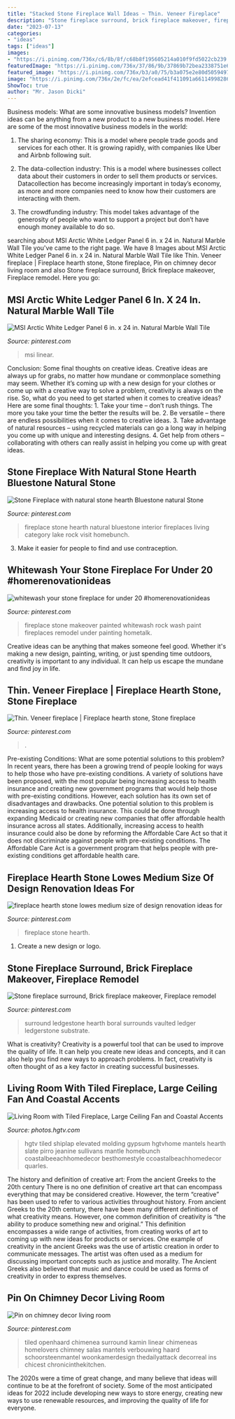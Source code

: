 ```yaml
---
title: "Stacked Stone Fireplace Wall Ideas ~ Thin. Veneer Fireplace"
description: "Stone fireplace surround, brick fireplace makeover, fireplace remodel"
date: "2023-07-13"
categories:
- "ideas"
tags: ["ideas"]
images:
- "https://i.pinimg.com/736x/c6/8b/8f/c68b8f195605214a010f9fd5022cb239.jpg"
featuredImage: "https://i.pinimg.com/736x/37/86/9b/37869b72bea2338751e6bde928715345.jpg"
featured_image: "https://i.pinimg.com/736x/b3/a0/75/b3a075e2e80d505949731f85a91b3ca1.jpg"
image: "https://i.pinimg.com/736x/2e/fc/ea/2efcead41f411091a66114998286aa6c.jpg"
ShowToc: true
author: "Mr. Jason Dicki"
---
```



Business models: What are some innovative business models?
Invention ideas can be anything from a new product to a new business model. Here are some of the most innovative business models in the world:
1. The sharing economy: This is a model where people trade goods and services for each other. It is growing rapidly, with companies like Uber and Airbnb following suit.

2. The data-collection industry: This is a model where businesses collect data about their customers in order to sell them products or services. Datacollection has become increasingly important in today’s economy, as more and more companies need to know how their customers are interacting with them.

3. The crowdfunding industry: This model takes advantage of the generosity of people who want to support a project but don’t have enough money available to do so.

	

		
searching about MSI Arctic White Ledger Panel 6 in. x 24 in. Natural Marble Wall Tile you've came to the right page. We have 8 Images about MSI Arctic White Ledger Panel 6 in. x 24 in. Natural Marble Wall Tile like Thin. Veneer fireplace | Fireplace hearth stone, Stone fireplace, Pin on chimney decor living room and also Stone fireplace surround, Brick fireplace makeover, Fireplace remodel. Here you go:
		
    
## MSI Arctic White Ledger Panel 6 In. X 24 In. Natural Marble Wall Tile

<img loading=lazy src="https://i.pinimg.com/736x/c6/8b/8f/c68b8f195605214a010f9fd5022cb239.jpg" onerror="this.onerror=null;this.src='https://tse4.mm.bing.net/th?id=OIP.PzfX3XPQsCj4UxjdkRzVVgAAAA&amp;pid=15.1';" alt="MSI Arctic White Ledger Panel 6 in. x 24 in. Natural Marble Wall Tile">

_Source: pinterest.com_

>msi linear. 

	

Conclusion: Some final thoughts on creative ideas.
Creative ideas are always up for grabs, no matter how mundane or commonplace something may seem. Whether it’s coming up with a new design for your clothes or come up with a creative way to solve a problem, creativity is always on the rise. So, what do you need to get started when it comes to creative ideas? Here are some final thoughts: 1. Take your time – don’t rush things. The more you take your time the better the results will be. 2. Be versatile – there are endless possibilities when it comes to creative ideas. 3. Take advantage of natural resources – using recycled materials can go a long way in helping you come up with unique and interesting designs. 4. Get help from others – collaborating with others can really assist in helping you come up with great ideas. 
    
## Stone Fireplace With Natural Stone Hearth Bluestone Natural Stone

<img loading=lazy src="https://i.pinimg.com/736x/e4/c7/fe/e4c7fe4c5bccb094a452c492d825982f.jpg" onerror="this.onerror=null;this.src='https://tse4.mm.bing.net/th?id=OIP.1ECdV5lV4cGvtToqFmQ1xwHaLH&amp;pid=15.1';" alt="Stone Fireplace with natural stone hearth Bluestone natural Stone">

_Source: pinterest.com_

>fireplace stone hearth natural bluestone interior fireplaces living category lake rock visit homebunch. 

	

3. Make it easier for people to find and use contraception.

    
## Whitewash Your Stone Fireplace For Under 20 #homerenovationideas

<img loading=lazy src="https://i.pinimg.com/736x/21/9a/a9/219aa95c70e009c4ac2ea68bc3890556.jpg" onerror="this.onerror=null;this.src='https://tse1.mm.bing.net/th?id=OIP.-QPuXUDqLtNcQScJZPgSHgAAAA&amp;pid=15.1';" alt="whitewash your stone fireplace for under 20 #homerenovationideas">

_Source: pinterest.com_

>fireplace stone makeover painted whitewash rock wash paint fireplaces remodel under painting hometalk. 

	

Creative ideas can be anything that makes someone feel good. Whether it's making a new design, painting, writing, or just spending time outdoors, creativity is important to any individual. It can help us escape the mundane and find joy in life.

    
## Thin. Veneer Fireplace | Fireplace Hearth Stone, Stone Fireplace

<img loading=lazy src="https://i.pinimg.com/736x/b3/a0/75/b3a075e2e80d505949731f85a91b3ca1.jpg" onerror="this.onerror=null;this.src='https://tse4.mm.bing.net/th?id=OIP.cCGxK9TcGsFjdL5cEogSoAHaJ4&amp;pid=15.1';" alt="Thin. Veneer fireplace | Fireplace hearth stone, Stone fireplace">

_Source: pinterest.com_

>. 

	

Pre-existing Conditions: What are some potential solutions to this problem?
In recent years, there has been a growing trend of people looking for ways to help those who have pre-existing conditions. A variety of solutions have been proposed, with the most popular being increasing access to health insurance and creating new government programs that would help those with pre-existing conditions. However, each solution has its own set of disadvantages and drawbacks. One potential solution to this problem is increasing access to health insurance. This could be done through expanding Medicaid or creating new companies that offer affordable health insurance across all states. Additionally, increasing access to health insurance could also be done by reforming the Affordable Care Act so that it does not discriminate against people with pre-existing conditions. The Affordable Care Act is a government program that helps people with pre-existing conditions get affordable health care.

    
## Fireplace Hearth Stone Lowes Medium Size Of Design Renovation Ideas For

<img loading=lazy src="https://i.pinimg.com/736x/37/86/9b/37869b72bea2338751e6bde928715345.jpg" onerror="this.onerror=null;this.src='https://tse4.mm.bing.net/th?id=OIP.iCPxcYjSdnm--73hvsvk6AHaJ4&amp;pid=15.1';" alt="fireplace hearth stone lowes medium size of design renovation ideas for">

_Source: pinterest.com_

>fireplace stone hearth. 

	

1. Create a new design or logo.

    
## Stone Fireplace Surround, Brick Fireplace Makeover, Fireplace Remodel

<img loading=lazy src="https://i.pinimg.com/736x/2e/fc/ea/2efcead41f411091a66114998286aa6c.jpg" onerror="this.onerror=null;this.src='https://tse2.mm.bing.net/th?id=OIP.7wdKe78BZm9imITfF1SszQHaNK&amp;pid=15.1';" alt="Stone fireplace surround, Brick fireplace makeover, Fireplace remodel">

_Source: pinterest.com_

>surround ledgestone hearth boral surrounds vaulted ledger ledgerstone substrate. 

	

What is creativity?
Creativity is a powerful tool that can be used to improve the quality of life. It can help you create new ideas and concepts, and it can also help you find new ways to approach problems. In fact, creativity is often thought of as a key factor in creating successful businesses.

    
## Living Room With Tiled Fireplace, Large Ceiling Fan And Coastal Accents

<img loading=lazy src="https://hgtvhome.sndimg.com/content/dam/images/hgtv/fullset/2015/7/16/1/ink-Architecture-Interiors_Sullivans-Island-Beach-House_7.jpg.rend.hgtvcom.616.924.suffix/1437074461138.jpeg" onerror="this.onerror=null;this.src='https://tse2.mm.bing.net/th?id=OIP.1neCpG_d88sZpMi8eF1EYAHaLH&amp;pid=15.1';" alt="Living Room with Tiled Fireplace, Large Ceiling Fan and Coastal Accents">

_Source: photos.hgtv.com_

>hgtv tiled shiplap elevated molding gypsum hgtvhome mantels hearth slate pirro jeanine sullivans mantle homebunch coastalbeeachhomedecor besthomestyle ccoastalbeachhomedecor quarles. 

	

The history and definition of creative art: From the ancient Greeks to the 20th century
There is no one definition of creative art that can encompass everything that may be considered creative. However, the term “creative” has been used to refer to various activities throughout history. From ancient Greeks to the 20th century, there have been many different definitions of what creativity means. However, one common definition of creativity is “the ability to produce something new and original.” This definition encompasses a wide range of activities, from creating works of art to coming up with new ideas for products or services.
One example of creativity in the ancient Greeks was the use of artistic creation in order to communicate messages. The artist was often used as a medium for discussing important concepts such as justice and morality. The Ancient Greeks also believed that music and dance could be used as forms of creativity in order to express themselves.

    
## Pin On Chimney Decor Living Room

<img loading=lazy src="https://i.pinimg.com/736x/aa/90/db/aa90dbe8a17178889feda29eb4737396.jpg" onerror="this.onerror=null;this.src='https://tse4.mm.bing.net/th?id=OIP.tHVwzRcGM6Y5DuhqhzFhIQHaLK&amp;pid=15.1';" alt="Pin on chimney decor living room">

_Source: pinterest.com_

>tiled openhaard chimenea surround kamin linear chimeneas homelovers chimney salas mantels verbouwing haard schoorsteenmantel woonkamerdesign thedailyattack decorreal ins chicest chronicinthekitchen. 

	

The 2020s were a time of great change, and many believe that ideas will continue to be at the forefront of society. Some of the most anticipated ideas for 2022 include developing new ways to store energy, creating new ways to use renewable resources, and improving the quality of life for everyone.

